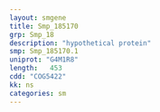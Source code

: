 ```yaml
---
layout: smgene
title: Smp_185170
grp: Smp_18
description: "hypothetical protein"
smp: Smp_185170.1
uniprot: "G4M1R8"
length:   453
cdd: "COG5422"
kk: ns
categories: sm
---
```

